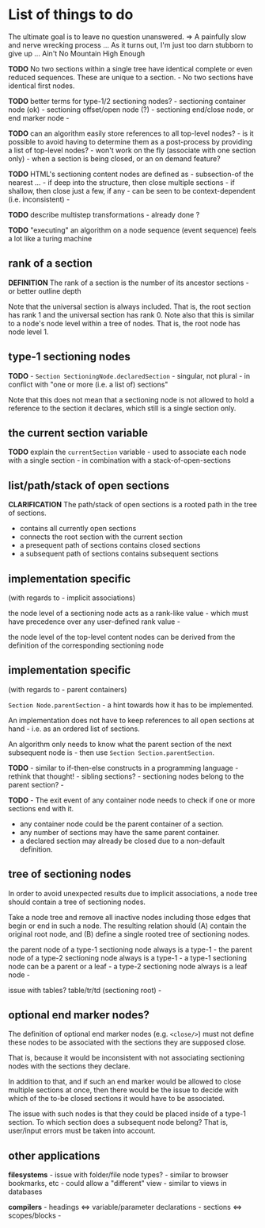 
<!-- ======================================================================= -->
# List of things to do

The ultimate goal is to leave no question unanswered.
=> A painfully slow and nerve wrecking process ...
As it turns out, I'm just too darn stubborn to give up ...
Ain't No Mountain High Enough

**TODO**
No two sections within a single tree have identical
complete or even reduced sequences. These are unique to a section. -
No two sections have identical first nodes.

**TODO**
better terms for type-1/2 sectioning nodes? -
sectioning container node (ok) -
sectioning offset/open node (?) -
sectioning end/close node, or end marker node -

**TODO**
can an algorithm easily store references to all top-level nodes? -
is it possible to avoid having to determine them as a post-process
by providing a list of top-level nodes? -
won't work on the fly (associate with one section only) -
when a section is being closed, or an on demand feature?

**TODO**
HTML's sectioning content nodes are defined as -
subsection-of the nearest ... -
if deep into the structure, then close multiple sections -
if shallow, then close just a few, if any -
can be seen to be context-dependent (i.e. inconsistent) -

**TODO**
describe multistep transformations -
already done ?

**TODO**
"executing" an algorithm on a node sequence (event sequence)
feels a lot like a turing machine

<!-- ======================================================================= -->
## rank of a section

**DEFINITION**
The rank of a section is the number of its ancestor sections -
or better outline depth

Note that the universal section is always included. That is, the root section
has rank 1 and the universal section has rank 0. Note also that this is similar
to a node's node level within a tree of nodes. That is, the root node has node
level 1.

<!-- ======================================================================= -->
## type-1 sectioning nodes

**TODO** -
`Section SectioningNode.declaredSection` - singular, not plural -
in conflict with "one or more (i.e. a list of) sections"

Note that this does not mean that a sectioning node is not allowed to hold
a reference to the section it declares, which still is a single section only.

<!-- ======================================================================= -->
## the current section variable

**TODO**
explain the `currentSection` variable -
used to associate each node with a single section -
in combination with a stack-of-open-sections

<!-- ======================================================================= -->
## list/path/stack of open sections

**CLARIFICATION**
The path/stack of open sections is a rooted path in the tree of sections.

* contains all currently open sections
* connects the root section with the current section
* a presequent path of sections contains closed sections
* a subsequent path of sections contains subsequent sections

<!-- ======================================================================= -->
## implementation specific

(with regards to - implicit associations)

the node level of a sectioning node acts as a rank-like value -
which must have precedence over any user-defined rank value -

the node level of the top-level content nodes can be derived from the
definition of the corresponding sectioning node

<!-- ======================================================================= -->
## implementation specific

(with regards to - parent containers)

`Section Node.parentSection` -
a hint towards how it has to be implemented.

An implementation does not have to keep references to
all open sections at hand - i.e. as an ordered list of sections.

An algorithm only needs to know what the parent section of the
next subsequent node is - then use `Section Section.parentSection`.

**TODO** -
similar to if-then-else constructs in a programming language -
rethink that thought! - sibling sections? -
sectioning nodes belong to the parent section? -

**TODO** -
The exit event of any container node needs to check
if one or more sections end with it.

* any container node could be the parent container of a section.
* any number of sections may have the same parent container.
* a declared section may already be closed due to a non-default definition.

<!-- ======================================================================= -->
## tree of sectioning nodes

In order to avoid unexpected results due to implicit associations,
a node tree should contain a tree of sectioning nodes.

Take a node tree and remove all inactive nodes including those edges that
begin or end in such a node. The resulting relation should (A) contain the
original root node, and (B) define a single rooted tree of sectioning nodes.

the parent node of a type-1 sectioning node always is a type-1 -
the parent node of a type-2 sectioning node always is a type-1 -
a type-1 sectioning node can be a parent or a leaf -
a type-2 sectioning node always is a leaf node -

issue with tables? table/tr/td (sectioning root) -

<!-- ======================================================================= -->
## optional end marker nodes?

The definition of optional end marker nodes (e.g. `<close/>`) must not define
these nodes to be associated with the sections they are supposed close.

That is, because it would be inconsistent with not associating sectioning
nodes with the sections they declare.

In addition to that, and if such an end marker would be allowed to close
multiple sections at once, then there would be the issue to decide with
which of the to-be closed sections it would have to be associated.

The issue with such nodes is that they could be placed inside of a type-1
section. To which section does a subsequent node belong? That is, user/input
errors must be taken into account.

<!-- ======================================================================= -->
## other applications

**filesystems** -
issue with folder/file node types? -
similar to browser bookmarks, etc -
could allow a "different" view -
similar to views in databases

**compilers** -
headings <=> variable/parameter declarations -
sections <=> scopes/blocks -
